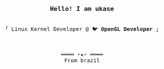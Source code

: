 <h3 align="center"><samp>Hello! I am <b>ukase</a></b></samp></h3>
<p align="center"><br>
  <samp>
    「 Linux Kernel Developer @ 🐦 <b>OpenGL Developer</b> 」<br>
  </samp>
</p>

  </p>
</details>
<br>
<samp>
  <p align="center">
    ════ ⋆★⋆ ════<br>
    From brazil
  </p>
</samp>
